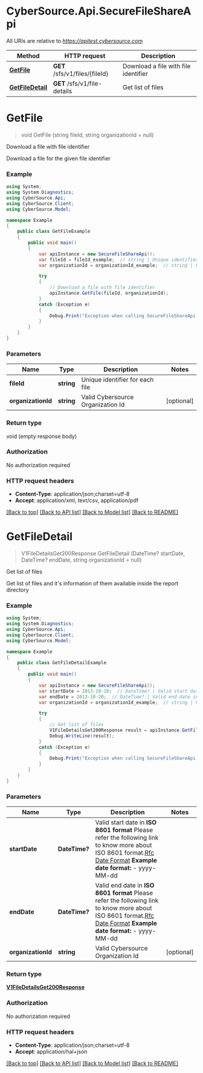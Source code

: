 # CyberSource.Api.SecureFileShareApi

All URIs are relative to *https://apitest.cybersource.com*

Method | HTTP request | Description
------------- | ------------- | -------------
[**GetFile**](SecureFileShareApi.md#getfile) | **GET** /sfs/v1/files/{fileId} | Download a file with file identifier
[**GetFileDetail**](SecureFileShareApi.md#getfiledetail) | **GET** /sfs/v1/file-details | Get list of files


<a name="getfile"></a>
# **GetFile**
> void GetFile (string fileId, string organizationId = null)

Download a file with file identifier

Download a file for the given file identifier

### Example
```csharp
using System;
using System.Diagnostics;
using CyberSource.Api;
using CyberSource.Client;
using CyberSource.Model;

namespace Example
{
    public class GetFileExample
    {
        public void main()
        {
            var apiInstance = new SecureFileShareApi();
            var fileId = fileId_example;  // string | Unique identifier for each file
            var organizationId = organizationId_example;  // string | Valid Cybersource Organization Id (optional) 

            try
            {
                // Download a file with file identifier
                apiInstance.GetFile(fileId, organizationId);
            }
            catch (Exception e)
            {
                Debug.Print("Exception when calling SecureFileShareApi.GetFile: " + e.Message );
            }
        }
    }
}
```

### Parameters

Name | Type | Description  | Notes
------------- | ------------- | ------------- | -------------
 **fileId** | **string**| Unique identifier for each file | 
 **organizationId** | **string**| Valid Cybersource Organization Id | [optional] 

### Return type

void (empty response body)

### Authorization

No authorization required

### HTTP request headers

 - **Content-Type**: application/json;charset=utf-8
 - **Accept**: application/xml, text/csv, application/pdf

[[Back to top]](#) [[Back to API list]](../README.md#documentation-for-api-endpoints) [[Back to Model list]](../README.md#documentation-for-models) [[Back to README]](../README.md)

<a name="getfiledetail"></a>
# **GetFileDetail**
> V1FileDetailsGet200Response GetFileDetail (DateTime? startDate, DateTime? endDate, string organizationId = null)

Get list of files

Get list of files and it's information of them available inside the report directory

### Example
```csharp
using System;
using System.Diagnostics;
using CyberSource.Api;
using CyberSource.Client;
using CyberSource.Model;

namespace Example
{
    public class GetFileDetailExample
    {
        public void main()
        {
            var apiInstance = new SecureFileShareApi();
            var startDate = 2013-10-20;  // DateTime? | Valid start date in **ISO 8601 format** Please refer the following link to know more about ISO 8601 format.[Rfc Date Format](https://xml2rfc.tools.ietf.org/public/rfc/html/rfc3339.html#anchor14)   **Example date format:**   - yyyy-MM-dd 
            var endDate = 2013-10-20;  // DateTime? | Valid end date in **ISO 8601 format** Please refer the following link to know more about ISO 8601 format.[Rfc Date Format](https://xml2rfc.tools.ietf.org/public/rfc/html/rfc3339.html#anchor14)   **Example date format:**   - yyyy-MM-dd 
            var organizationId = organizationId_example;  // string | Valid Cybersource Organization Id (optional) 

            try
            {
                // Get list of files
                V1FileDetailsGet200Response result = apiInstance.GetFileDetail(startDate, endDate, organizationId);
                Debug.WriteLine(result);
            }
            catch (Exception e)
            {
                Debug.Print("Exception when calling SecureFileShareApi.GetFileDetail: " + e.Message );
            }
        }
    }
}
```

### Parameters

Name | Type | Description  | Notes
------------- | ------------- | ------------- | -------------
 **startDate** | **DateTime?**| Valid start date in **ISO 8601 format** Please refer the following link to know more about ISO 8601 format.[Rfc Date Format](https://xml2rfc.tools.ietf.org/public/rfc/html/rfc3339.html#anchor14)   **Example date format:**   - yyyy-MM-dd  | 
 **endDate** | **DateTime?**| Valid end date in **ISO 8601 format** Please refer the following link to know more about ISO 8601 format.[Rfc Date Format](https://xml2rfc.tools.ietf.org/public/rfc/html/rfc3339.html#anchor14)   **Example date format:**   - yyyy-MM-dd  | 
 **organizationId** | **string**| Valid Cybersource Organization Id | [optional] 

### Return type

[**V1FileDetailsGet200Response**](V1FileDetailsGet200Response.md)

### Authorization

No authorization required

### HTTP request headers

 - **Content-Type**: application/json;charset=utf-8
 - **Accept**: application/hal+json

[[Back to top]](#) [[Back to API list]](../README.md#documentation-for-api-endpoints) [[Back to Model list]](../README.md#documentation-for-models) [[Back to README]](../README.md)

